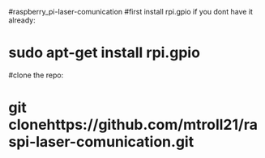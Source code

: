 #raspberry_pi-laser-comunication
#first install rpi.gpio if you dont have it already:
#         sudo apt-get install rpi.gpio
          

#clone the repo:
#         git clonehttps://github.com/mtroll21/raspi-laser-comunication.git
